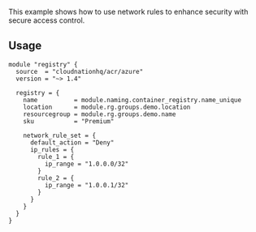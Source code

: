 This example shows how to use network rules to enhance security with secure access control.

## Usage

```hcl
module "registry" {
  source  = "cloudnationhq/acr/azure"
  version = "~> 1.4"

  registry = {
    name          = module.naming.container_registry.name_unique
    location      = module.rg.groups.demo.location
    resourcegroup = module.rg.groups.demo.name
    sku           = "Premium"

    network_rule_set = {
      default_action = "Deny"
      ip_rules = {
        rule_1 = {
          ip_range = "1.0.0.0/32"
        }
        rule_2 = {
          ip_range = "1.0.0.1/32"
        }
      }
    }
  }
}
```
